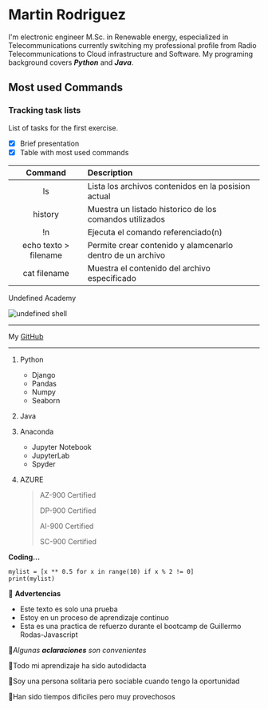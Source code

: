 # Martin Rodriguez

I'm electronic engineer M.Sc. in Renewable energy, especialized in Telecommunications currently switching my professional profile from Radio Telecommunications to Cloud  infrastructure and Software. My programing background covers ***Python*** and ***Java***.

## Most used Commands

### Tracking task lists

List of tasks for the first exercise.

- [x] Brief presentation
- [x] Table with most used commands

|**Command**|**Description**|
|:---------:|:--------------|
|ls|Lista los archivos contenidos en la posision actual|
|history|Muestra un listado historico de los comandos utilizados|
|!n|Ejecuta el comando referenciado(n)|
|echo texto > filename|Permite crear contenido y alamcenarlo dentro de un archivo|
|cat filename|Muestra el contenido del archivo especificado|

Undefined Academy

![undefined shell](https://user-images.githubusercontent.com/62573083/223426460-733386e2-e59e-44ef-9dfb-6451757b59c7.png)

***
My [GitHub](https://github.com/M4rtR0d)
***

1. Python
   * Django
   - Pandas
   - Numpy
   - Seaborn

2. Java
   
3. Anaconda
   * Jupyter Notebook
   * JupyterLab
   * Spyder

4. AZURE
   > AZ-900 Certified
   >
   > DP-900 Certified
   >
   > AI-900 Certified
   >
   > SC-900 Certified
   
**Coding...**
```
mylist = [x ** 0.5 for x in range(10) if x % 2 != 0]
print(mylist)
```
   
  
👀 **Advertencias**
  - Este texto es solo una prueba
  - Estoy en un proceso de aprendizaje continuo
  - Esta es una practica de refuerzo durante el bootcamp de Guillermo Rodas-Javascript

🌟*Algunas **aclaraciones** son convenientes*

   🐘Todo mi aprendizaje ha sido autodidacta
  
   🐺Soy una persona solitaria pero sociable cuando tengo la oportunidad
  
   🐻Han sido tiempos dificiles pero muy provechosos
